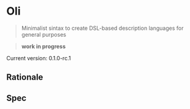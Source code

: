 # Oli

> Minimalist sintax to create DSL-based description languages for general purposes

> **work in progress**

Current version: 0.1.0-rc.1

## Rationale

## Spec

